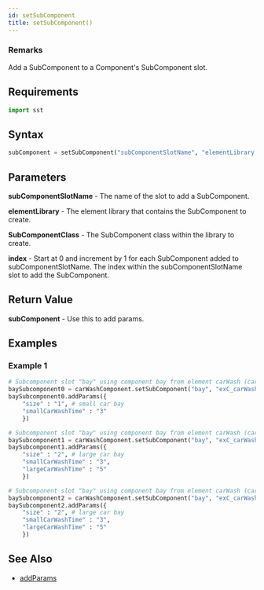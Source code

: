 ```yaml
---
id: setSubComponent
title: setSubComponent()
---
```


### Remarks

Add a SubComponent to a Component's SubComponent slot.

## Requirements

```python
import sst
```

## Syntax

```python
subComponent = setSubComponent("subComponentSlotName", "elementLibrary.SubComponentClass", index)
```

## Parameters

**subComponentSlotName** - The name of the slot to add a SubComponent.

**elementLibrary** - The element library that contains the SubComponent to create.

**SubComponentClass** - The SubComponent class within the library to create.

**index** - Start at 0 and increment by 1 for each SubComponent added to subComponentSlotName. The index within the subComponentSlotName slot to add the SubComponent. 

## Return Value

**subComponent** - Use this to add params.

## Examples

### Example 1
```python
# Subcomponent slot "bay" using component bay from element carWash (carWash.bay), number 0
baySubcomponent0 = carWashComponent.setSubComponent("bay", "exC_carWash.bay", 0)
baySubcomponent0.addParams({
	"size" : "1", # small car bay
	"smallCarWashTime" : "3"
	})

# Subcomponent slot "bay" using component bay from element carWash (carWash.bay), number 1
baySubcomponent1 = carWashComponent.setSubComponent("bay", "exC_carWash.bay", 1)
baySubcomponent1.addParams({
	"size" : "2", # large car bay
	"smallCarWashTime" : "3",
	"largeCarWashTime" : "5"
	})

# Subcomponent slot "bay" using component bay from element carWash (carWash.bay), number 2
baySubcomponent2 = carWashComponent.setSubComponent("bay", "exC_carWash.bay", 2)
baySubcomponent2.addParams({
	"size" : "2", # large car bay
	"smallCarWashTime" : "3",
	"largeCarWashTime" : "5"
	})
```

## See Also

- [addParams](projectDriver/component/addParams.md)